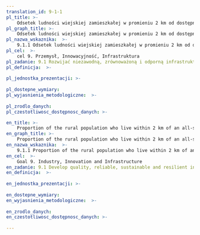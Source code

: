 ```yaml
---
translation_id: 9-1-1
pl_title: >-
    Odsetek ludności wiejskiej zamieszkałej w promieniu 2 km od dostępnej przez cały rok drogi
pl_graph_title: >-
    Odsetek ludności wiejskiej zamieszkałej w promieniu 2 km od dostępnej przez cały rok drogi
pl_nazwa_wskaznika:  >-
    9.1.1 Odsetek ludności wiejskiej zamieszkałej w promieniu 2 km od dostępnej przez cały rok drogi
pl_cel:  >-
    cel 9. Przemysł, Innowacyjność, Infrastruktura
pl_zadanie: 9.1 Rozwijać niezawodną, zrównoważoną i odporną infrastrukturę dobrej jakości, w tym infrastrukturę regionalną i transgraniczną, wspierającą rozwój gospodarczy i dobrobyt ludzi. Zapewnić wszystkim ludziom równy dostęp do infrastruktury po przystępnej cenie.
pl_definicja:  >-
    
pl_jednostka_prezentacji: >-
    
pl_dostepne_wymiary: 
pl_wyjasnienia_metodologiczne:  >-
    
pl_zrodlo_danych: 
pl_czestotliwosc_dostępnosc_danych: >-

en_title: >-
    Proportion of the rural population who live within 2 km of an all-season road
en_graph_title: >-
    Proportion of the rural population who live within 2 km of an all-season road
en_nazwa_wskaznika:  >-
    9.1.1 Proportion of the rural population who live within 2 km of an all-season road
en_cel:  >-
    Goal 9. Industry, Innovation and Infrastructure
en_zadanie: 9.1 Develop quality, reliable, sustainable and resilient infrastructure, including regional and transborder infrastructure, to support economic development and human well-being, with a focus on affordable and equitable access for all
en_definicja:  >-
    
en_jednostka_prezentacji: >-
    
en_dostepne_wymiary: 
en_wyjasnienia_metodologiczne:  >-
    
en_zrodlo_danych: 
en_czestotliwosc_dostępnosc_danych: >-
    
---
```


